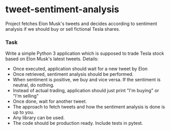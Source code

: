 # tweet-sentiment-analysis
Project fetches Elon Musk's tweets and decides according to sentiment analysis if we should buy or sell fictional Tesla shares.

### Task  
Write a simple Python 3 application which is supposed to trade Tesla stock based on Elon Musk's latest tweets.
Details:
- Once executed, application should wait for a new tweet by Elon
- Once retrieved, sentiment analysis should be performed.
- When sentiment is positive, we buy and vice versa. If the sentiment is neutral, do nothing.
- Instead of actual trading, application should just print "I'm buying" or "I'm selling"
- Once done, wait for another tweet.
- The approach to fetch tweets and how the sentiment analysis is done is up to you.
- Any library can be used.
- The code should be production ready. Include tests in pytest.